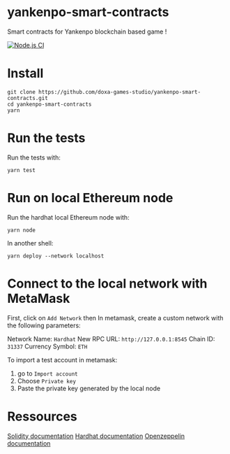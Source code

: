 # yankenpo-smart-contracts
Smart contracts for Yankenpo blockchain based game !

[![Node.js CI](https://github.com/doxa-games-studio/yankenpo-smart-contracts/actions/workflows/node.js.yml/badge.svg)](https://github.com/doxa-games-studio/yankenpo-smart-contracts/actions/workflows/node.js.yml)

# Install

```
git clone https://github.com/doxa-games-studio/yankenpo-smart-contracts.git
cd yankenpo-smart-contracts
yarn
```

# Run the tests

Run the tests with:
```
yarn test
```

# Run on local Ethereum node

Run the hardhat local Ethereum node with:
```
yarn node
```

In another shell:
```
yarn deploy --network localhost
```

# Connect to the local network with MetaMask

First, click on `Add Network` then
In metamask, create a custom network with the following parameters:

Network Name: `Hardhat`
New RPC URL: `http://127.0.0.1:8545`
Chain ID: `31337`
Currency Symbol: `ETH`

To import a test account in metamask:
1. go to `Import account`
2. Choose `Private key`
3. Paste the private key generated by the local node

# Ressources

[Solidity documentation](https://docs.soliditylang.org/en/v0.8.0/)
[Hardhat documentation](https://hardhat.org/getting-started/)
[Openzeppelin documentation](https://docs.openzeppelin.com/openzeppelin/)
